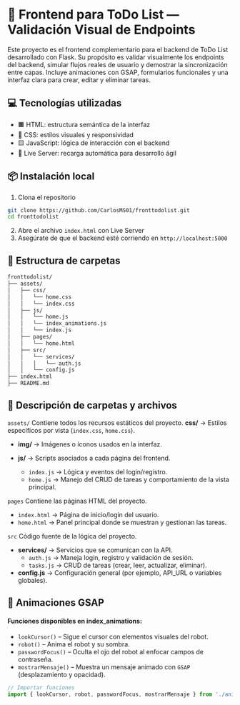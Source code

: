 # 📝 Frontend para ToDo List — Validación Visual de Endpoints

Este proyecto es el frontend complementario para el backend de ToDo List desarrollado con Flask. Su propósito es validar visualmente los endpoints del backend, simular flujos reales de usuario y demostrar la sincronización entre capas. Incluye animaciones con GSAP, formularios funcionales y una interfaz clara para crear, editar y eliminar tareas.

## 💻 Tecnologías utilizadas

- 🟧 HTML: estructura semántica de la interfaz
- 🔵 CSS: estilos visuales y responsividad
- 🟨 JavaScript: lógica de interacción con el backend
- 🔄 Live Server: recarga automática para desarrollo ágil

## 📦 Instalación local

1. Clona el repositorio
```bash
git clone https://github.com/CarlosMS01/fronttodolist.git
cd fronttodolist
```
2. Abre el archivo `index.html` con Live Server
3. Asegúrate de que el backend esté corriendo en `http://localhost:5000`

## 📁 Estructura de carpetas

```bash
fronttodolist/
├── assets/
│   ├── css/
│   │   └── home.css
│   │   └── index.css
│   ├── js/
│   │   └── home.js
│   │   └── index_animations.js
│   │   └── index.js
│   ├── pages/
│   │   └── home.html
│   ├── src/
│   │   └── services/
│   │   │   └── auth.js
│   │   └── config.js
├── index.html
├── README.md
```

## 📁 Descripción de carpetas y archivos

`assets/`
Contiene todos los recursos estáticos del proyecto.
**css/** → Estilos específicos por vista (`index.css`, `home.css`).

- **img/** → Imágenes o íconos usados en la interfaz.

- **js/** → Scripts asociados a cada página del frontend.
  - `index.js` → Lógica y eventos del login/registro.
  - `home.js` → Manejo del CRUD de tareas y comportamiento de la vista principal.

`pages`
Contiene las páginas HTML del proyecto.

- `index.html` → Página de inicio/login del usuario.
- `home.html` → Panel principal donde se muestran y gestionan las tareas.

`src`
Código fuente de la lógica del proyecto.

- **services/** → Servicios que se comunican con la API.
  - `auth.js` → Maneja login, registro y validación de sesión.
  - `tasks.js` → CRUD de tareas (crear, leer, actualizar, eliminar).
- **config.js** → Configuración general (por ejemplo, API_URL o variables globales).

## 🎯 Animaciones GSAP

#### Funciones disponibles en index_animations:
- `lookCursor()` – Sigue el cursor con elementos visuales del robot.
- `robot()` – Anima el robot y su sombra.
- `passwordFocus()` – Oculta el ojo del robot al enfocar campos de contraseña.
- `mostrarMensaje()` – Muestra un mensaje animado con `GSAP` (desplazamiento y opacidad).

```js
// Importar funciones
import { lookCursor, robot, passwordFocus, mostrarMensaje } from './animaciones.js';
```
